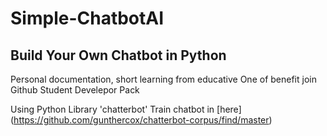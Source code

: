 # Simple-ChatbotAI 
## Build Your Own Chatbot in Python 

Personal documentation, short learning from educative 
One of benefit join Github Student Develepor Pack 

Using Python Library 'chatterbot' 
Train chatbot in [here] (https://github.com/gunthercox/chatterbot-corpus/find/master)
